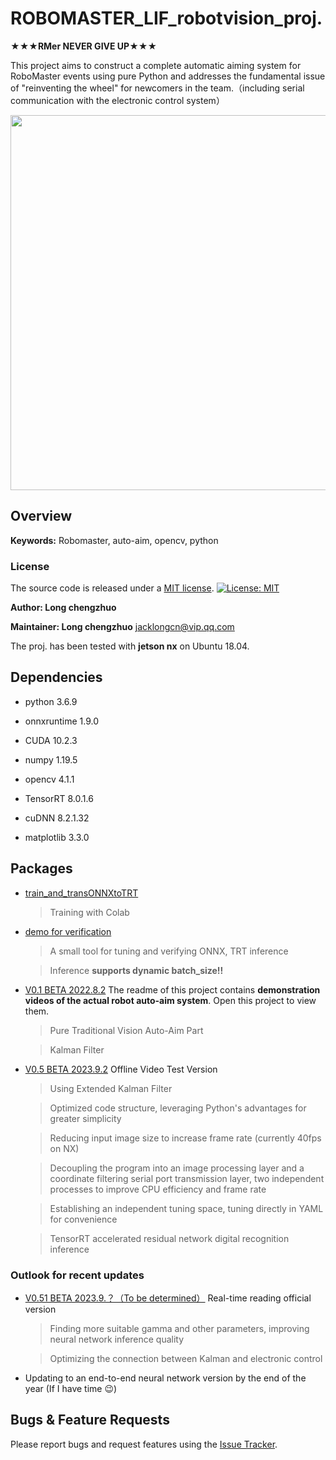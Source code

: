 # ROBOMASTER_LIF_robotvision_proj.


**★★★RMer    NEVER    GIVE    UP★★★**

This project aims to construct a complete automatic aiming system for RoboMaster events using pure Python and addresses the fundamental issue of "reinventing the wheel" for newcomers in the team.（including serial communication with the electronic control system）

<img src="https://github.com/longchengzhuo/TUT-ROBOMASTER-LIF/blob/main/docs/real_test.gif" width="600px">

## Overview

**Keywords:** Robomaster, auto-aim, opencv, python



### License

The source code is released under a [MIT license](https://github.com/longchengzhuo/TUT-ROBOMASTER-LIF/blob/main/LICENSE).
[![License: MIT](https://img.shields.io/badge/License-MIT-blue.svg)](https://opensource.org/licenses/MIT)

**Author: Long chengzhuo**

**Maintainer: Long chengzhuo**
jacklongcn@vip.qq.com

The proj. has been tested with **jetson nx** on Ubuntu 18.04.


## Dependencies

- python 3.6.9

- onnxruntime 1.9.0

- CUDA 10.2.3

- numpy 1.19.5

- opencv 4.1.1

- TensorRT 8.0.1.6

- cuDNN 8.2.1.32

- matplotlib 3.3.0



## Packages

* [train_and_transONNXtoTRT](https://github.com/longchengzhuo/TUT-ROBOMASTER-LIF/blob/main/train_and_transONNXtoTRT.ipynb)
    > Training with Colab

* [demo for verification](https://github.com/longchengzhuo/TUT-ROBOMASTER-LIF/tree/main/demo%20for%20verification)
    > A small tool for tuning and verifying ONNX, TRT inference
    
    > Inference **supports dynamic batch_size!!**
    
* [V0.1 BETA 2022.8.2](https://github.com/longchengzhuo/TUT-ROBOMASTER-LIF/tree/main/V0.1%20BETA%202022.8.2) 
The readme of this project contains **demonstration videos of the actual robot auto-aim system**. Open this project to view them.
    > Pure Traditional Vision Auto-Aim Part
    
    > Kalman Filter

* [V0.5 BETA 2023.9.2](https://github.com/longchengzhuo/TUT-ROBOMASTER-LIF/tree/main/V0.5%20BETA%202023.9.2) Offline Video Test Version
    > Using Extended Kalman Filter
    
    > Optimized code structure, leveraging Python's advantages for greater simplicity
    
    > Reducing input image size to increase frame rate (currently 40fps on NX)

    > Decoupling the program into an image processing layer and a coordinate filtering serial port transmission layer, two independent processes to improve CPU efficiency and frame rate
    
    > Establishing an independent tuning space, tuning directly in YAML for convenience
    
    > TensorRT accelerated residual network digital recognition inference

### Outlook for recent updates
* [V0.51 BETA 2023.9.？（To be determined）](https://github.com/longchengzhuo/TUT-ROBOMASTER-LIF/tree/main/V0.51%20BETA%202023.9.%EF%BC%9F%EF%BC%88%E5%BE%85%E5%AE%9A%EF%BC%89) Real-time reading official version
    > Finding more suitable gamma and other parameters, improving neural network inference quality
    
    > Optimizing the connection between Kalman and electronic control

* Updating to an end-to-end neural network version by the end of the year (If I have time 😉)

## Bugs & Feature Requests

Please report bugs and request features using the [Issue Tracker](https://github.com/longchengzhuo/TUT-ROBOMASTER-LIF/issues).

